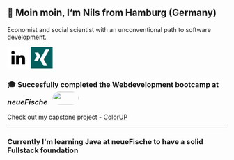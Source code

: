 ## 🌿 Moin moin, I‘m Nils from Hamburg (Germany)

Economist and social scientist with an unconventional path to software development. 



<a href="https://linkedin.com/in/nils-otto-809665282"><img width="50" height="50" alt="LinkedIn" title="LinkedIn" src="linkedin.png" /></a>
<a href="https://www.xing.com/profile/Nils_Otto7"><img width="50" height="50" alt="Xing" title="Xing" src="xing.png" /></a>




### 🎓 Succesfully completed the Webdevelopment bootcamp at _neueFische_ &nbsp;&nbsp;<a href="https://www.neuefische.de" target="_blank"><img src="https://images.ctfassets.net/m8n66tuamygx/4hT1EuV1z7nnYGOBXOEWPz/006bf4419464bb53cffcaacb85f84199/metaimage.png" width="60" height="30" style="border-radius: 18px">
</a>

 Check out my capstone project - [ColorUP](https://github.com/NilsOt1/capstone-nils)

 ---

 ### Currently I'm learning Java at neueFische to have a solid Fullstack foundation



